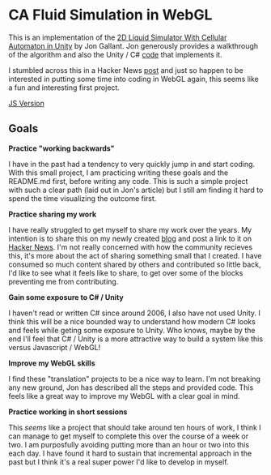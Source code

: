 # CA Fluid Simulation in WebGL
This is an implementation of the [2D Liquid Simulator With Cellular Automaton in Unity](http://www.jgallant.com/2d-liquid-simulator-with-cellular-automaton-in-unity/) by Jon Gallant. Jon generously provides a walkthrough of the algorithm and also the Unity / C# [code](https://github.com/jongallant/LiquidSimulator) that implements it. 

I stumbled across this in a Hacker News [post](https://news.ycombinator.com/item?id=34946877) and just so happen to be interested in putting some time into coding in WebGL again, this seems like a fun and interesting first project.

[JS Version](./ca-fluid/canvas/)

## Goals

**Practice "working backwards"**

I have in the past had a tendency to very quickly jump in and start coding. With this small project, I am practicing writing these goals and the README.md first, before writing any code. This is such a simple project with such a clear path (laid out in Jon's article) but I still am finding it hard to spend the time visualizing the outcome first.

**Practice sharing my work**

I have really struggled to get myself to share my work over the years. My intention is to share this on my newly created [blog](https://mauricef.gg) and post a link to it on [Hacker News](https://ycombinator.com). I'm not really concerned with how the community recieves this, it's more about the act of sharing something small that I created. I have consumed so much content shared by others and contributed so little back, I'd like to see what it feels like to share, to get over some of the blocks preventing me from contributing.

**Gain some exposure to C# / Unity**  

I haven't read or written C# since around 2006, I also have not used Unity. I think this will be a nice bounded way to understand how modern C# looks and feels while geting some exposure to Unity. Who knows, maybe by the end I'll feel that C# / Unity is a more attractive way to build a system like this versus Javascript / WebGL!

**Improve my WebGL skills** 

I find these "translation" projects to be a nice way to learn. I'm not breaking any new ground, Jon has described all the steps and provided code. This feels like a great way to improve my WebGL with a clear goal in mind.

**Practice working in short sessions**

This *seems* like a project that should take around ten hours of work, I think I can manage to get myself to complete this over the course of a week or two. I am purposfully avoiding putting more than an hour or two into this each day. I have found it hard to sustain that incremental approach in the past but I think it's a real super power I'd like to develop in myself.

